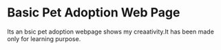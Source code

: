 # Basic Pet Adoption Web Page
Its an bsic pet adoption webpage shows my creaativity.It has been made only for learning purpose.
